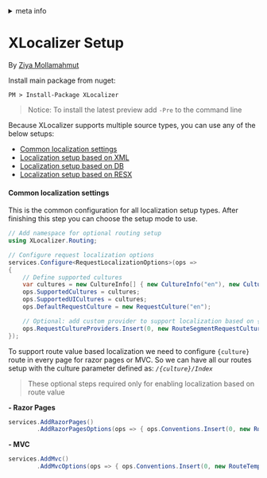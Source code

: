 <!-- meta tags details, will be assigned to meta tags inside header by js -->
<div id="meta-info">
<details><summary>meta info</summary>

> * Title: <i id="md-title">XLocalizer Setup</i>
> * Keywords: <i id="md-keywords">localization, asp.net-core, setup, startup, xml, db, resx</i>
> * Description: <i id="md-description">Learn how to setup XLocalizer for localization of Asp.Net Core web app.</i>
> * Author: <i id="md-author">Ziya Mollamahmut</i>
> * Date: <i id="md-date">08-Aug-2020</i>
> * Image: <i id="md-image">https://github.com/LazZiya/Docs/raw/master/XLocalizer/v1.0/images/xlocalizer-logo.png</i>
> * Image-alt: <i id="md-image-alt">XLocalizer Logo</i>
> * Version: <i id="md-version">v1.0</i>

</details>
</div>

# XLocalizer Setup

By [Ziya Mollamahmut](https://github.com/LazZiya)

Install main package from nuget:
````
PM > Install-Package XLocalizer
````

> Notice: To install the latest preview add `-Pre` to the command line

Because XLocalizer supports multiple source types, you can use any of the below setups:

- [Common localization settings](#common-localization-settings)
- [Localization setup based on XML][1]
- [Localization setup based on DB][2]
- [Localization setup based on RESX][3]

#### Common localization settings
This is the common configuration for all localization setup types. After finishing this step you can choose the setup mode to use.

````csharp
// Add namespace for optional routing setup
using XLocalizer.Routing;

// Configure request localization options
services.Configure<RequestLocalizationOptions>(ops => 
{
    // Define supported cultures
    var cultures = new CultureInfo[] { new CultureInfo("en"), new CultureInfo("tr"), new CultureInfo("ar") };
    ops.SupportedCultures = cultures;
    ops.SupportedUICultures = cultures;
    ops.DefaultRequestCulture = new RequestCulture("en");

    // Optional: add custom provider to support localization based on {culture} route value
    ops.RequestCultureProviders.Insert(0, new RouteSegmentRequestCultureProvider(cultures));
});        
````

To support route value based localization we need to configure `{culture}` route in every page for razor pages or MVC. So we can have all our routes setup with the culture parameter defined as: *`/{culture}/Index`*

> These optional steps required only for enabling localization based on route value

**- Razor Pages**
````csharp
services.AddRazorPages()
        .AddRazorPagesOptions(ops => { ops.Conventions.Insert(0, new RouteTemplateModelConventionRazorPages()); });
````

**- MVC**
````csharp
services.AddMvc()
        .AddMvcOptions(ops => { ops.Conventions.Insert(0, new RouteTemplateModelConventionMvc()); });
````


[1]:setup-xml.md
[2]:setup-db.md
[3]:setup-resx.md
